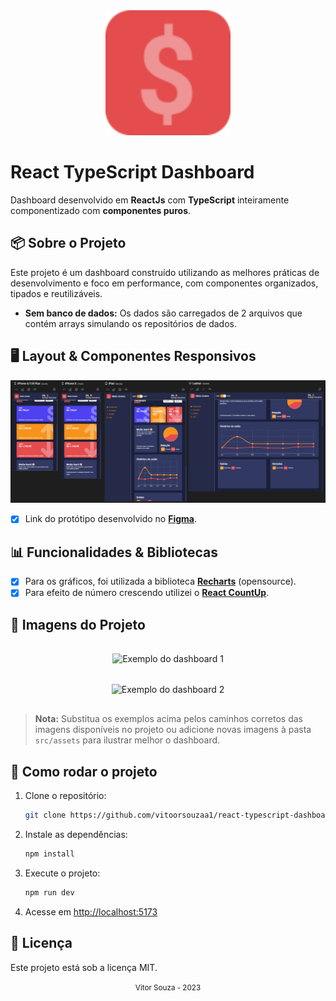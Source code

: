 <div align="center" >
  <img src="./src/assets/logo.svg" width="200">
</div>

# React TypeScript Dashboard

Dashboard desenvolvido em **ReactJs** com **TypeScript** inteiramente componentizado com **componentes puros**.

## 📦 Sobre o Projeto

Este projeto é um dashboard construído utilizando as melhores práticas de desenvolvimento e foco em performance, com componentes organizados, tipados e reutilizáveis.

- **Sem banco de dados:** Os dados são carregados de 2 arquivos que contém arrays simulando os repositórios de dados.

## 🖥️ Layout & Componentes Responsivos

<div align="center" >
  <img src="./src/assets/resposiveview.png" alt="Exemplo de visualização responsiva">
</div>

- [x] Link do protótipo desenvolvido no [**Figma**](https://www.figma.com/file/nOGmUkhcINJt6nd57R4ENu/Untitled?node-id=0%3A1).

## 📊 Funcionalidades & Bibliotecas

- [x] Para os gráficos, foi utilizada a biblioteca [**Recharts**](http://recharts.org/en-US) (opensource).
- [x] Para efeito de número crescendo utilizei o [**React CountUp**](https://www.npmjs.com/package/react-countup).

## 🚀 Imagens do Projeto

<div align="center">
  <img src="./src/assets/dashboard-example1.png" alt="Exemplo do dashboard 1" width="600" style="margin: 1rem 0;">
  <br>
  <img src="./src/assets/dashboard-example2.png" alt="Exemplo do dashboard 2" width="600" style="margin: 1rem 0;">
</div>

> **Nota:** Substitua os exemplos acima pelos caminhos corretos das imagens disponíveis no projeto ou adicione novas imagens à pasta `src/assets` para ilustrar melhor o dashboard.

## 📂 Como rodar o projeto

1. Clone o repositório:
   ```bash
   git clone https://github.com/vitoorsouzaa1/react-typescript-dashboard.git
   ```
2. Instale as dependências:
   ```bash
   npm install
   ```
3. Execute o projeto:
   ```bash
   npm run dev
   ```
4. Acesse em [http://localhost:5173](http://localhost:5173)

## 📝 Licença

Este projeto está sob a licença MIT.

<div align="center">
  <small>Vitor Souza - 2023</small>
</div>
